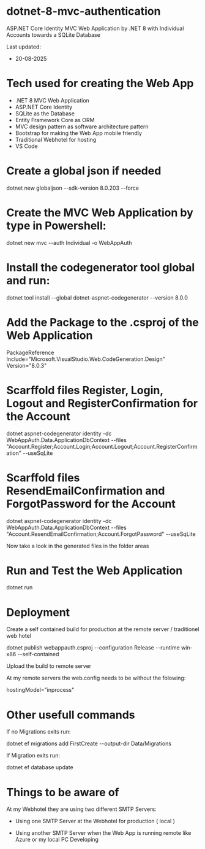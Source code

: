 # dotnet-8-mvc-authentication

ASP.NET Core Identity MVC Web Application by .NET 8 with Individual Accounts towards a SQLite Database

Last updated:

- 20-08-2025

# Tech used for creating the Web App

- .NET 8 MVC Web Application
- ASP.NET Core Identity
- SQLite as the Database
- Entity Framework Core as ORM
- MVC design pattern as software architecture pattern
- Bootstrap for making the Web App mobile friendly  
- Traditional Webhotel for hosting
- VS Code

# Create a global json if needed

dotnet new globaljson --sdk-version 8.0.203 --force

# Create the MVC Web Application by type in Powershell:

dotnet new mvc --auth Individual -o WebAppAuth

# Install the codegenerator tool global and run: 

dotnet tool install --global dotnet-aspnet-codegenerator --version 8.0.0

# Add the Package to the .csproj of the Web Application

PackageReference Include="Microsoft.VisualStudio.Web.CodeGeneration.Design" Version="8.0.3" 

# Scarffold files Register, Login, Logout and RegisterConfirmation for the Account

dotnet aspnet-codegenerator identity -dc WebAppAuth.Data.ApplicationDbContext --files "Account.Register;Account.Login;Account.Logout;Account.RegisterConfirmation" --useSqLite

# Scarffold files ResendEmailConfirmation and ForgotPassword for the Account

dotnet aspnet-codegenerator identity -dc WebAppAuth.Data.ApplicationDbContext --files "Account.ResendEmailConfirmation;Account.ForgotPassword" --useSqLite

Now take a look in the generated files in the folder areas 

# Run and Test the Web Application

dotnet run

# Deployment

Create a self contained build for production at the remote server / traditionel web hotel

dotnet publish webappauth.csproj --configuration Release --runtime win-x86 --self-contained

Upload the build to remote server

At my remote servers the web.config needs to be without the folowing:

hostingModel="inprocess"

# Other usefull commands

If no Migrations exits run: 

dotnet ef migrations add FirstCreate --output-dir Data/Migrations

If Migration exits run:

dotnet ef database update

# Things to be aware of

At my Webhotel they are using two different SMTP Servers:

- Using one SMTP Server at the Webhotel for production ( local )

- Using another SMTP Server when the Web App is running remote like Azure or my local PC Developing





